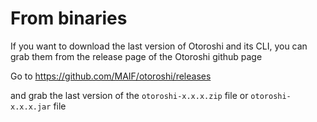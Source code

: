 # From binaries

If you want to download the last version of Otoroshi and its CLI, you can grab them from the release page of the Otoroshi github page

Go to https://github.com/MAIF/otoroshi/releases 

and grab the last version of the `otoroshi-x.x.x.zip` file or `otoroshi-x.x.x.jar` file